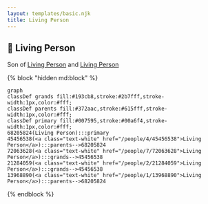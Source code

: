 ```yaml
---
layout: templates/basic.njk
title: Living Person
---
```

## 🔵 Living Person

Son of [Living Person](/people/1/13968890) and [Living Person](/people/4/45456538)

{% block "hidden md:block" %}
```mermaid
graph
classDef grands fill:#193cb8,stroke:#2b7fff,stroke-width:1px,color:#fff;
classDef parents fill:#372aac,stroke:#615fff,stroke-width:1px,color:#fff;
classDef primary fill:#007595,stroke:#00a6f4,stroke-width:1px,color:#fff;
68205824(Living Person):::primary
45456538(<a class="text-white" href="/people/4/45456538">Living Person</a>):::parents-->68205824
72063628(<a class="text-white" href="/people/7/72063628">Living Person</a>):::grands-->45456538
21284059(<a class="text-white" href="/people/2/21284059">Living Person</a>):::grands-->45456538
13968890(<a class="text-white" href="/people/1/13968890">Living Person</a>):::parents-->68205824
```
{% endblock %}
